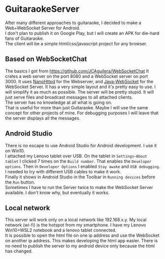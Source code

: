 # GuitaraokeServer

After many different approaches to guitaraoke, I decided to make a Web+WebSocket Server for Android.  
I don't plan to publish it on Google Play, but I will create an APK for die-hard fans of Guitaraoke.   
The client will be a simple html/css/javascript project for any browser.

## Based on WebSocketChat

The basics I got from <https://github.com/JCAguilera/WebSocketChat>
It crates a web server on the port 8080 and a WebSocket server on port 3000.
It uses [NanoHttpd](https://github.com/NanoHttpd/nanohttpd) for the Webserver, and [Java-WebSocket](https://github.com/TooTallNate/Java-WebSocket) for the WebSocket Server.
It has a very simple layout and it's pretty easy to use.
I will simplify it as much as possible. The server will be pretty stupid. It will just serve files and broadcast messages to all attached clients.  
The server has no knowledge at all what is going on.  
That is useful for more than just Guitaraoke. Maybe I will use the same concept for other projects of mine.
For debugging purposes I will leave that the server displays all the messages.  

## Android Studio

There is no escape to use Android Studio for Android development. I use it on Win10.  
I attached my Lenovo tablet over USB. On the tablet in `Settings`-`About tablet` I clicked 7 times on the `Build number`. That enables the `Developer options`. Then in `Developer Options` I enabled `Stay awake` and `USB debugging`. I needed to try with different USB cables to make it work.  
Finally it shows in Android Studio in the Toolbar in `Running devices` before the `Run` button.  
Sometimes I have to run the Server twice to make the WebSocket Server available. I don't know why, but eventually it works.  

## Local network

This server will work only on a local network like 192.168.x.y. My local network (wi-fi) is the hotspot from my smartphone. I have my Lenovo Win10+WSL2 notebook and a lenovo tablet connected.  
It is possible to open the html file on one ip address and use the WebSocket on another ip address. This makes developing the html app easier. There is no need to publish the server to my android device only because the html has changed.  
 
 

